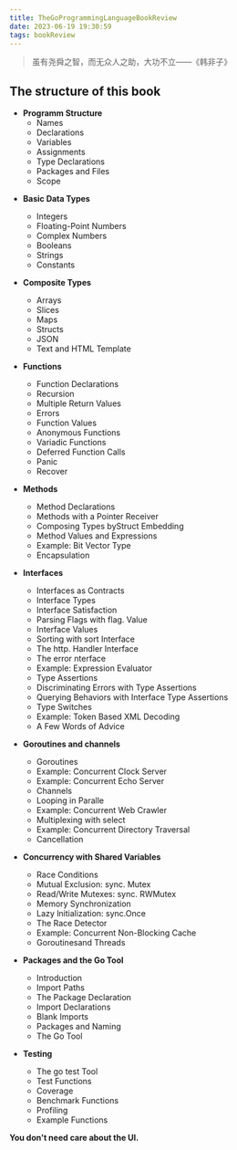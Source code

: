 ```yaml
---
title: TheGoProgrammingLanguageBookReview
date: 2023-06-19 19:30:59
tags: bookReview
---
```


> 虽有尧舜之智，而无众人之助，大功不立——《韩非子》

## The structure of this book

- **Programm Structure**
  - Names
  - Declarations
  - Variables
  - Assignments
  - Type Declarations
  - Packages and Files
  - Scope
<!--more-->
- **Basic Data Types**
  - Integers
  - Floating-Point Numbers
  - Complex Numbers
  - Booleans
  - Strings
  - Constants
- **Composite Types**
  - Arrays
  - Slices
  - Maps
  - Structs
  - JSON
  - Text and HTML Template
- **Functions**
  - Function Declarations
  - Recursion
  - Multiple Return Values
  - Errors
  - Function Values
  - Anonymous Functions
  - Variadic Functions
  - Deferred Function Calls
  - Panic
  - Recover
  
- **Methods**
  - Method Declarations
  - Methods with a Pointer Receiver
  - Composing Types byStruct Embedding
  - Method Values and Expressions
  - Example: Bit Vector Type
  - Encapsulation

- **Interfaces**
  - Interfaces as Contracts
  - Interface Types
  - Interface Satisfaction
  - Parsing Flags with flag. Value
  - Interface Values
  - Sorting with sort Interface
  - The http. Handler Interface
  - The error nterface
  - Example: Expression Evaluator
  - Type Assertions
  - Discriminating Errors with Type Assertions
  - Querying Behaviors with Interface Type Assertions
  - Type Switches
  - Example: Token Based XML Decoding
  - A Few Words of Advice

- **Goroutines and channels**
  - Goroutines
  - Example: Concurrent Clock Server
  - Example: Concurrent Echo Server
  - Channels
  - Looping in Paralle
  - Example: Concurrent Web Crawler
  - Multiplexing with select
  - Example: Concurrent Directory Traversal
  - Cancellation

- **Concurrency with Shared Variables**
  - Race Conditions
  - Mutual Exclusion: sync. Mutex
  - Read/Write Mutexes: sync. RWMutex
  - Memory Synchronization
  - Lazy lnitialization: sync.Once
  - The Race Detector
  - Example: Concurrent Non-Blocking Cache
  - Goroutinesand Threads

- **Packages and the Go Tool**
  - Introduction
  - Import Paths
  - The Package Declaration
  - Import Declarations
  - Blank Imports
  - Packages and Naming
  - The Go Tool
- **Testing**
  - The go test Tool
  - Test Functions
  - Coverage
  - Benchmark Functions
  - Profiling
  - Example Functions

**You don't need care about the UI.**

